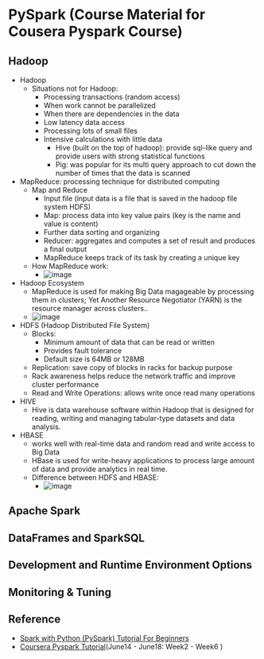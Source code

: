 # PySpark (Course Material for Cousera Pyspark Course)
## Hadoop
* Hadoop
  * Situations not for Hadoop:
    * Processing transactions (random access)
    * When work cannot be parallelized
    * When there are dependencies in the data
    * Low latency data access
    * Processing lots of small files
    * Intensive calculations with little data 
      * Hive (built on the top of hadoop): provide sql-like query and provide users with strong statistical functions    
      * Pig: was popular for its multi query approach to cut down the number of times that the data is scanned
* MapReduce: processing technique for distributed computing
  * Map and Reduce
    * Input file (input data is a file that is saved in the hadoop file system HDFS)
    * Map: process data into key value pairs (key is the name and value is content)
    * Further data sorting and organizing
    * Reducer: aggregates and computes a set of result and produces a final output
    * MapReduce keeps track of its task by creating a unique key
  * How MapReduce work:
    * ![image](https://user-images.githubusercontent.com/16402963/173707170-e892845b-30a5-4184-8e90-36a84446f4b7.png) 
* Hadoop Ecosystem
  * MapReduce is used for making Big Data magageable by processing them in clusters; Yet Another Resource Negotiator (YARN) is the resource manager across clusters..
  * ![image](https://user-images.githubusercontent.com/16402963/173707529-c5b59088-a996-436a-90ab-5ea7f4024d0e.png)
* HDFS (Hadoop Distributed File System)
  * Blocks: 
    * Minimum amount of data that can be read or written
    * Provides fault tolerance
    * Default size is 64MB or 128MB
  * Replication: save copy of blocks in racks for backup purpose
  * Rack awareness helps reduce the network traffic and improve cluster performance
  * Read and Write Operations: allows write once read many operations
* HIVE
  * Hive is data warehouse software within Hadoop that is designed for reading, writing and managing tabular-type datasets and data analysis. 
* HBASE
  * works well with real-time data and random read and write access to Big Data
  * HBase is used for write-heavy applications to process large amount of data and provide analytics in real time.
  * Difference between HDFS and HBASE:
    * ![image](https://user-images.githubusercontent.com/16402963/173711304-0b9ab68f-b605-4b00-8850-a4fd520ee21e.png)
 
## Apache Spark

## DataFrames and SparkSQL

## Development and Runtime Environment Options

## Monitoring & Tuning

## Reference
* [Spark with Python (PySpark) Tutorial For Beginners](https://sparkbyexamples.com/pyspark-tutorial/)
* [Coursera Pyspark Tutorial](https://www.coursera.org/learn/introduction-to-big-data-with-spark-hadoop/home/week/3)(June14 - June18: Week2 - Week6 )
  
